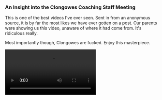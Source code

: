 <html>
<body>
  <h3>An Insight into the Clongowes Coaching Staff Meeting</h3>
  <p>This is one of the best videos I've ever seen. Sent in from an anonymous source, it is by far the most likes we have ever gotten on a post. Our parents were showing us this video, unaware of where it had come from. It's ridiculous really.</p>
  <p>Most importantly though, Clongowes are fucked. <!--<a href="/video-1583606595.mp4" download>-->Enjoy this masterpiece.</p>
  <video> 
    <source src="/video-1583606595.mp4">
    <source src="/video-1583606595.webm">
    <source src="/video-1583606595-_1_.ogg">
  </video>
</body>
</html>
